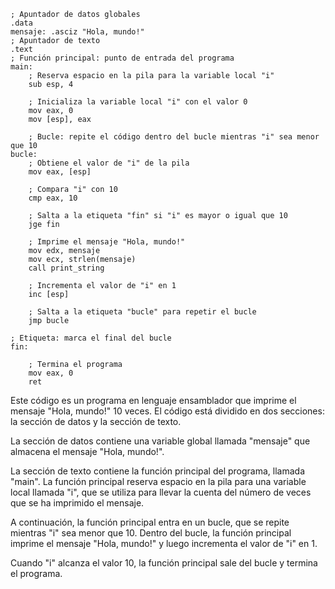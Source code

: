 ```assembly
; Apuntador de datos globales
.data
mensaje: .asciz "Hola, mundo!"
; Apuntador de texto
.text
; Función principal: punto de entrada del programa
main:
    ; Reserva espacio en la pila para la variable local "i"
    sub esp, 4

    ; Inicializa la variable local "i" con el valor 0
    mov eax, 0
    mov [esp], eax

    ; Bucle: repite el código dentro del bucle mientras "i" sea menor que 10
bucle:
    ; Obtiene el valor de "i" de la pila
    mov eax, [esp]

    ; Compara "i" con 10
    cmp eax, 10

    ; Salta a la etiqueta "fin" si "i" es mayor o igual que 10
    jge fin

    ; Imprime el mensaje "Hola, mundo!"
    mov edx, mensaje
    mov ecx, strlen(mensaje)
    call print_string

    ; Incrementa el valor de "i" en 1
    inc [esp]

    ; Salta a la etiqueta "bucle" para repetir el bucle
    jmp bucle

; Etiqueta: marca el final del bucle
fin:

    ; Termina el programa
    mov eax, 0
    ret
```

Este código es un programa en lenguaje ensamblador que imprime el mensaje "Hola, mundo!" 10 veces. El código está dividido en dos secciones: la sección de datos y la sección de texto.

La sección de datos contiene una variable global llamada "mensaje" que almacena el mensaje "Hola, mundo!".

La sección de texto contiene la función principal del programa, llamada "main". La función principal reserva espacio en la pila para una variable local llamada "i", que se utiliza para llevar la cuenta del número de veces que se ha imprimido el mensaje.

A continuación, la función principal entra en un bucle, que se repite mientras "i" sea menor que 10. Dentro del bucle, la función principal imprime el mensaje "Hola, mundo!" y luego incrementa el valor de "i" en 1.

Cuando "i" alcanza el valor 10, la función principal sale del bucle y termina el programa.